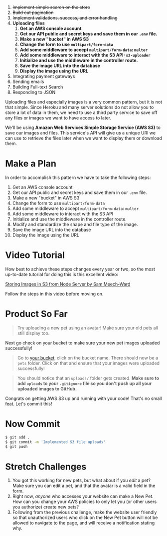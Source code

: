 
1. ~~Implement simple search on the store~~
1. ~~Build out pagination~~
1. ~~Implement validations, success, and error handling~~
1. **Uploading files**
    1. **Get an AWS console account**
    1. **Get our API public and secret keys and save them in our `.env` file.**
    1. **Make a new "bucket" in AWS S3**
    1. **Change the form to use `multipart/form-data`**
    1. **Add some middleware to accept `multipart/form-data`: `multer`**
    1. **Add some middleware to interact with the S3 API: `s3-uploader`**
    1. **Initialize and use the middleware in the controller route.**
    1. **Save the image URL into the database**
    1. **Display the image using the URL**
1. Integrating payment gateways
1. Sending emails
1. Building Full-text Search
1. Responding to JSON

Uploading files and especially images is a very common pattern, but it is not that simple. Since Heroku and many server solutions do not allow you to store a lot of data in them, we need to use a third party service to save off any files or images we want to have access to later.

We'll be using **Amazon Web Services Simple Storage Service (AWS S3)** to save our images and files. This service's API will give us a unique URI we can use to retrieve the files later when we want to display them or download them.

# Make a Plan

In order to accomplish this pattern we have to take the following steps:

1. Get an AWS console account
1. Get our API public and secret keys and save them in our `.env` file.
1. Make a new "bucket" in AWS S3
1. Change the form to use `multipart/form-data`
1. Add some middleware to accept `multipart/form-data`: `multer`
1. Add some middleware to interact with the S3 API
1. Initialize and use the middleware in the controller route.
1. Modify and standardize the shape and file type of the image.
1. Save the image URL into the database
1. Display the image using the URL

# Video Tutorial

How best to achieve these steps changes every year or two, so the most up-to-date tutorial for doing this is this excellent video:

[Storing Images in S3 from Node Server by Sam Meech-Ward](https://www.youtube.com/watch?v=eQAIojcArRY)

Follow the steps in this video before moving on.

# Product So Far

> Try uploading a new pet using an avatar! Make sure your old pets all still display too.

Next go check on your bucket to make sure your new pet images uploaded successfully!

> Go to [your bucket](https://console.aws.amazon.com/s3/home?region=us-west-1), click on the bucket name. There should now be a `pets` folder. Click on that and ensure that your images were uploaded successfully!

> You should notice that an `uploads/` folder gets created. **Make sure to add `uploads` to your `.gitignore` file so you don't push up all your uploaded images to GitHub.**

Congrats on getting AWS S3 up and running with your code! That's no small feat. Let's commit this!

# Now Commit

```bash
$ git add .
$ git commit -m 'Implemented S3 file uploads'
$ git push
```

# Stretch Challenges

1. You got this working for new pets, but what about if you *edit* a pet? Make sure you can edit a pet, and that the avatar is a valid field in the form.
1. Right now, _anyone_ who accesses your website can make a New Pet. How can you change your AWS policies to only let you (or other users you authorize) create new pets?
1. Following from the previous challenge, make the website user friendly so that unauthorized users who click on the New Pet button will not be allowed to navigate to the page, and will receive a notification stating why.
